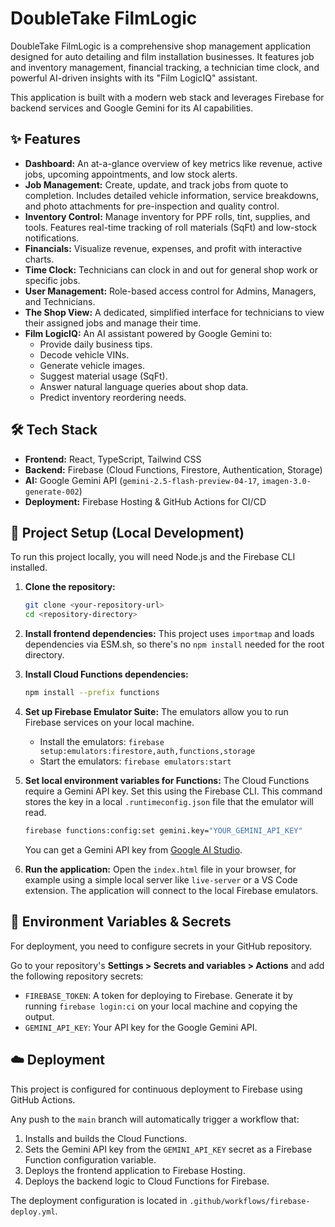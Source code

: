 # DoubleTake FilmLogic

DoubleTake FilmLogic is a comprehensive shop management application designed for auto detailing and film installation businesses. It features job and inventory management, financial tracking, a technician time clock, and powerful AI-driven insights with its "Film LogicIQ" assistant.

This application is built with a modern web stack and leverages Firebase for backend services and Google Gemini for its AI capabilities.

## ✨ Features

*   **Dashboard:** An at-a-glance overview of key metrics like revenue, active jobs, upcoming appointments, and low stock alerts.
*   **Job Management:** Create, update, and track jobs from quote to completion. Includes detailed vehicle information, service breakdowns, and photo attachments for pre-inspection and quality control.
*   **Inventory Control:** Manage inventory for PPF rolls, tint, supplies, and tools. Features real-time tracking of roll materials (SqFt) and low-stock notifications.
*   **Financials:** Visualize revenue, expenses, and profit with interactive charts.
*   **Time Clock:** Technicians can clock in and out for general shop work or specific jobs.
*   **User Management:** Role-based access control for Admins, Managers, and Technicians.
*   **The Shop View:** A dedicated, simplified interface for technicians to view their assigned jobs and manage their time.
*   **Film LogicIQ:** An AI assistant powered by Google Gemini to:
    *   Provide daily business tips.
    *   Decode vehicle VINs.
    *   Generate vehicle images.
    *   Suggest material usage (SqFt).
    *   Answer natural language queries about shop data.
    *   Predict inventory reordering needs.

## 🛠️ Tech Stack

*   **Frontend:** React, TypeScript, Tailwind CSS
*   **Backend:** Firebase (Cloud Functions, Firestore, Authentication, Storage)
*   **AI:** Google Gemini API (`gemini-2.5-flash-preview-04-17`, `imagen-3.0-generate-002`)
*   **Deployment:** Firebase Hosting & GitHub Actions for CI/CD

## 🚀 Project Setup (Local Development)

To run this project locally, you will need Node.js and the Firebase CLI installed.

1.  **Clone the repository:**
    ```bash
    git clone <your-repository-url>
    cd <repository-directory>
    ```

2.  **Install frontend dependencies:**
    This project uses `importmap` and loads dependencies via ESM.sh, so there's no `npm install` needed for the root directory.

3.  **Install Cloud Functions dependencies:**
    ```bash
    npm install --prefix functions
    ```

4.  **Set up Firebase Emulator Suite:**
    The emulators allow you to run Firebase services on your local machine.
    *   Install the emulators: `firebase setup:emulators:firestore,auth,functions,storage`
    *   Start the emulators: `firebase emulators:start`

5.  **Set local environment variables for Functions:**
    The Cloud Functions require a Gemini API key. Set this using the Firebase CLI. This command stores the key in a local `.runtimeconfig.json` file that the emulator will read.
    ```bash
    firebase functions:config:set gemini.key="YOUR_GEMINI_API_KEY"
    ```
    You can get a Gemini API key from [Google AI Studio](https://aistudio.google.com/app/apikey).

6.  **Run the application:**
    Open the `index.html` file in your browser, for example using a simple local server like `live-server` or a VS Code extension. The application will connect to the local Firebase emulators.

## 🔑 Environment Variables & Secrets

For deployment, you need to configure secrets in your GitHub repository.

Go to your repository's **Settings > Secrets and variables > Actions** and add the following repository secrets:

*   `FIREBASE_TOKEN`: A token for deploying to Firebase. Generate it by running `firebase login:ci` on your local machine and copying the output.
*   `GEMINI_API_KEY`: Your API key for the Google Gemini API.

## ☁️ Deployment

This project is configured for continuous deployment to Firebase using GitHub Actions.

Any push to the `main` branch will automatically trigger a workflow that:
1.  Installs and builds the Cloud Functions.
2.  Sets the Gemini API key from the `GEMINI_API_KEY` secret as a Firebase Function configuration variable.
3.  Deploys the frontend application to Firebase Hosting.
4.  Deploys the backend logic to Cloud Functions for Firebase.

The deployment configuration is located in `.github/workflows/firebase-deploy.yml`.
